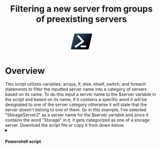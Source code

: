<h1 align="center">Filtering a new server from groups of preexisting servers</h1>

<p align="center">
<img src="https://github.com/Mwajiduddin/Mwajiduddin/blob/main/images/powershell_icon.png" height="15%" width="15%" />
</p>

<h1>Overview</h1>
This script utilizes variables, arrays, if, else, elseif, switch, and foreach statements to filter the inputted server name into a category of servers based on its name. To do this input a server name to the $server variable in the script and based on its name, if it contains a specific word it will be designated to one of the server category otherwise it will state that the server doesn't belong to one of them. So in this example, I've selected "StorageServer2" as a server name for the $server variable and since it contains the word "Storage" in it, it gets categorized as one of a storage server.
Download the script file or copy it from down below.


<details> 
  <summary> <h4>Powershell script</h4> </summary>
  
```Powershell
$dbServers = @("MySQLDatabaseServer","PostgreSQLDatabaseServer")
$webServers = @("ApacheWebServer","NginxWebServer","LiteSpeedWebServer")
$storageServers = @("DropboxStorageServer")


$server = "StorageServer2"

if ($server -eq $dbServers) {
  Write-Host "This server exists as one of the database servers"
}
elseif ($server -eq $webServers) {
  Write-Host "This server exists as one of the web servers"
}
elseif ($server -eq $storageServers) {
  Write-Host "This server exists as one of the storage servers"
}
else {
 switch ($server) {
  {$server.Contains("Database")} {
    $dbServers += $server
  }
  {$server.Contains("Web")} {
    $webServers += $server
  }
  {$server.Contains("Storage")} {
    $storageServers += $server
  }
  default {
    Write-Host "This server seems to be new as it doesn't belong to one of the server groups below"
  }
 }
}

foreach ($element in $dbServers) {
  Write-Host "Database Servers: $element"
}
foreach ($element in $webServers) {
  Write-Host "Web Servers: $element"
}
foreach ($element in $storageServers) {
  Write-Host "Storage Servers: $element"
}

``` 
</details>
